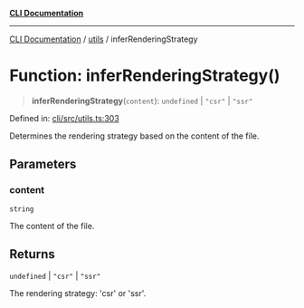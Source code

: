 [**CLI Documentation**](../../README.md)

***

[CLI Documentation](../../README.md) / [utils](../README.md) / inferRenderingStrategy

# Function: inferRenderingStrategy()

> **inferRenderingStrategy**(`content`): `undefined` \| `"csr"` \| `"ssr"`

Defined in: [cli/src/utils.ts:303](https://github.com/stonemjs/cli/blob/ae332002b2560de84ae3a35accc1d91282bd1543/src/utils.ts#L303)

Determines the rendering strategy based on the content of the file.

## Parameters

### content

`string`

The content of the file.

## Returns

`undefined` \| `"csr"` \| `"ssr"`

The rendering strategy: 'csr' or 'ssr'.
